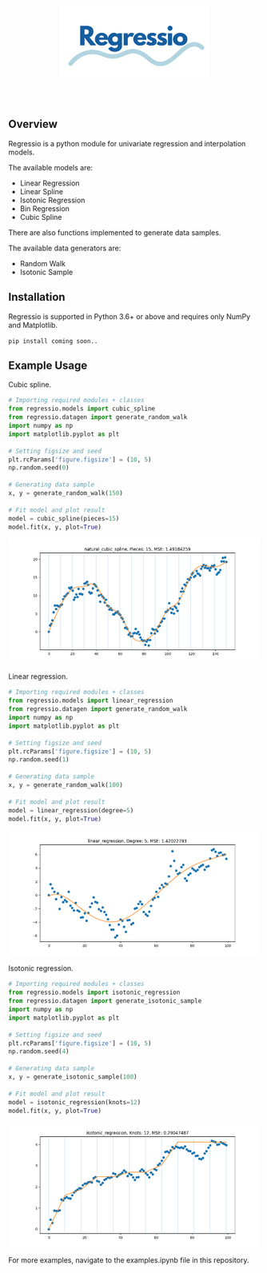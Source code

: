 <h1 align="center">
<img src="./imgs/logo.svg" width="300">
</h1><br>

## Overview

Regressio is a python module for univariate regression and interpolation models.

The available models are:
- Linear Regression
- Linear Spline
- Isotonic Regression
- Bin Regression
- Cubic Spline

There are also functions implemented to generate data samples.

The available data generators are:
- Random Walk
- Isotonic Sample

## Installation

Regressio is supported in Python 3.6+ or above and requires only NumPy and Matplotlib.

`pip install coming soon..`

## Example Usage

Cubic spline. 

```python
# Importing required modules + classes
from regressio.models import cubic_spline
from regressio.datagen import generate_random_walk
import numpy as np
import matplotlib.pyplot as plt

# Setting figsize and seed
plt.rcParams['figure.figsize'] = (10, 5)
np.random.seed(0)

# Generating data sample
x, y = generate_random_walk(150)

# Fit model and plot result
model = cubic_spline(pieces=15)
model.fit(x, y, plot=True)
```
<img alt="Cubic Spline" src="imgs/cubic_spline.png" width="550">

Linear regression.

```python
# Importing required modules + classes
from regressio.models import linear_regression
from regressio.datagen import generate_random_walk
import numpy as np
import matplotlib.pyplot as plt

# Setting figsize and seed
plt.rcParams['figure.figsize'] = (10, 5)
np.random.seed(1)

# Generating data sample
x, y = generate_random_walk(100)

# Fit model and plot result
model = linear_regression(degree=5)
model.fit(x, y, plot=True)
```
<img alt="Linear Regression" src="imgs/linear_regression.png" width="550">

Isotonic regression.

```python
# Importing required modules + classes
from regressio.models import isotonic_regression
from regressio.datagen import generate_isotonic_sample
import numpy as np
import matplotlib.pyplot as plt

# Setting figsize and seed
plt.rcParams['figure.figsize'] = (10, 5)
np.random.seed(4)

# Generating data sample
x, y = generate_isotonic_sample(100)

# Fit model and plot result
model = isotonic_regression(knots=12)
model.fit(x, y, plot=True)
```
<img alt="Isotonic Regression" src="imgs/isotonic_regression.png" width="550">

For more examples, navigate to the examples.ipynb file in this repository.
